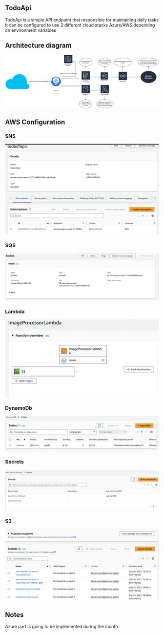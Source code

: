 ## TodoApi
TodoApi is a simple API endpoint that responsible for maintaining daily tasks
It can be configured to use 2 different cloud stacks Azure/AWS depending on environment variables

## Architecture diagram

![alt text](https://github.com/dimayavorski/TodoApi/blob/main/ReadmeContent/Infrastructure.png?raw=true)

## AWS Configuration

### SNS
![alt text](https://github.com/dimayavorski/TodoApi/blob/main/ReadmeContent/AwsSNS.png?raw=true)

### SQS
![alt text](https://github.com/dimayavorski/TodoApi/blob/main/ReadmeContent/AwsSQS.png?raw=true)

### Lambda
![alt text](https://github.com/dimayavorski/TodoApi/blob/main/ReadmeContent/AwsLambda.png?raw=true)

### DynamoDb
![alt text](https://github.com/dimayavorski/TodoApi/blob/main/ReadmeContent/AwsDynamoDb.png?raw=true)

### Secrets
![alt text](https://github.com/dimayavorski/TodoApi/blob/main/ReadmeContent/AwsSecrets.png?raw=true)

### S3
![alt text](https://github.com/dimayavorski/TodoApi/blob/main/ReadmeContent/AwsS3.png?raw=true)

## Notes
Azure part is going to be implemented during the month
